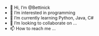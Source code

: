 - 👋 Hi, I’m @Bettinick
- 👀 I’m interested in programming 
- 🌱 I’m currently learning Python, Java, C#
- 💞️ I’m looking to collaborate on ...
- 📫 How to reach me ...

<!---
Bettinick/Bettinick is a ✨ special ✨ repository because its `README.md` (this file) appears on your GitHub profile.
You can click the Preview link to take a look at your changes.
--->
